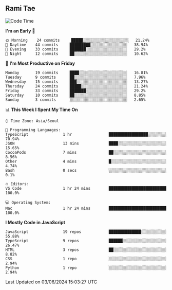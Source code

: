 ## Rami Tae

<!--START_SECTION:waka-->
![Code Time](http://img.shields.io/badge/Code%20Time-1%2C377%20hrs%2048%20mins-blue)

**I'm an Early 🐤** 

```text
🌞 Morning    24 commits     █████░░░░░░░░░░░░░░░░░░░░   21.24% 
🌆 Daytime    44 commits     █████████░░░░░░░░░░░░░░░░   38.94% 
🌃 Evening    33 commits     ███████░░░░░░░░░░░░░░░░░░   29.2% 
🌙 Night      12 commits     ██░░░░░░░░░░░░░░░░░░░░░░░   10.62%

```
📅 **I'm Most Productive on Friday** 

```text
Monday       19 commits     ████░░░░░░░░░░░░░░░░░░░░░   16.81% 
Tuesday      9 commits      ██░░░░░░░░░░░░░░░░░░░░░░░   7.96% 
Wednesday    15 commits     ███░░░░░░░░░░░░░░░░░░░░░░   13.27% 
Thursday     24 commits     █████░░░░░░░░░░░░░░░░░░░░   21.24% 
Friday       33 commits     ███████░░░░░░░░░░░░░░░░░░   29.2% 
Saturday     10 commits     ██░░░░░░░░░░░░░░░░░░░░░░░   8.85% 
Sunday       3 commits      ░░░░░░░░░░░░░░░░░░░░░░░░░   2.65%

```


📊 **This Week I Spent My Time On** 

```text
⌚︎ Time Zone: Asia/Seoul

💬 Programming Languages: 
TypeScript               1 hr                █████████████████░░░░░░░░   70.94% 
JSON                     13 mins             ████░░░░░░░░░░░░░░░░░░░░░   15.65% 
CocoaPods                7 mins              ██░░░░░░░░░░░░░░░░░░░░░░░   8.56% 
Other                    4 mins              █░░░░░░░░░░░░░░░░░░░░░░░░   4.74% 
Bash                     0 secs              ░░░░░░░░░░░░░░░░░░░░░░░░░   0.1%

🔥 Editors: 
VS Code                  1 hr 24 mins        █████████████████████████   100.0%

💻 Operating System: 
Mac                      1 hr 24 mins        █████████████████████████   100.0%

```

**I Mostly Code in JavaScript** 

```text
JavaScript               19 repos            ██████████████░░░░░░░░░░░   55.88% 
TypeScript               9 repos             ██████░░░░░░░░░░░░░░░░░░░   26.47% 
HTML                     3 repos             ██░░░░░░░░░░░░░░░░░░░░░░░   8.82% 
CSS                      1 repo              ░░░░░░░░░░░░░░░░░░░░░░░░░   2.94% 
Python                   1 repo              ░░░░░░░░░░░░░░░░░░░░░░░░░   2.94%

```



 Last Updated on 03/06/2024 15:03:27 UTC
<!--END_SECTION:waka-->
